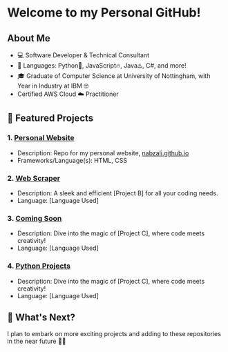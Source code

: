 # Welcome to my Personal GitHub!

## About Me

- 💻 Software Developer & Technical Consultant
- 💬 Languages: Python🐍, JavaScript🔥, Java♨️, C#, and more! 
- 🎓 Graduate of Computer Science at University of Nottingham, with Year in Industry at IBM 🤓
- Certified AWS Cloud ☁️ Practitioner

## 🔧 Featured Projects

### 1. [Personal Website](https://github.com/nabzali/nabzali.github.io)
   - Description: Repo for my personal website, [nabzali.github.io](https://nabzali.github.io/my-site)
- Frameworks/Language(s): HTML, CSS

### 2. [Web Scraper]()
   - Description: A sleek and efficient [Project B] for all your coding needs.
   - Language: [Language Used]

### 3. [Coming Soon](link-to-project-C)
   - Description: Dive into the magic of [Project C], where code meets creativity!
   - Language: [Language Used]

### 4. [Python Projects](link-to-project-C)
   - Description: Dive into the magic of [Project C], where code meets creativity!
   - Language: [Language Used]

## 🚀 What's Next?

I plan to embark on more exciting projects and adding to these repositories in the near future 🚀✨
